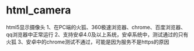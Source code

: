 # html_camera
html5显示摄像头
1、在PC端的火狐、360极速浏览器、chrome、百度浏览器、qq浏览器中正常运行
2、支持安卓4.0及以上系统，安卓系统中，测试通过的只有火狐
3、安卓中的chrome测试不通过，可能是因为服务不是https的原因